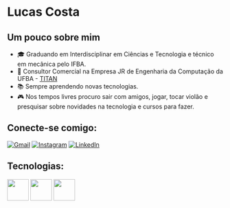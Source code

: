 # Lucas Costa

## Um pouco sobre mim

- 🎓 Graduando em Interdisciplinar em Ciências e Tecnologia e técnico em mecânica pelo IFBA. 
- 💼 Consultor Comercial na Empresa JR de Engenharia da Computação da UFBA - [TITAN](https://titanci.com.br)
- 📚 Sempre aprendendo novas tecnologias.
- 🎮 Nos tempos livres procuro sair com amigos, jogar, tocar violão e presquisar sobre novidades na tecnologia e cursos para fazer.

## Conecte-se comigo:
[![Gmail](https://img.shields.io/badge/Gmail-000000?style=for-the-badge&logo=gmail&logoColor=red)](mailto:costalucas017@gmail.com)
[![Instagram](https://img.shields.io/badge/Instagram-000000?style=for-the-badge&logo=instagram&logoColor=)](https://instagram.com/costalucas.a?igshid=ZDdkNTZiNTM=)
[![LinkedIn](https://img.shields.io/badge/LinkedIN-000000?style=for-the-badge&logo=linkedin&logoColor=105599)](https://linkedin.com/in/lucas-costa-3a6508184)

## Tecnologias:

<div display="inline">
  <img width="50" height="50" src="https://cdn.jsdelivr.net/gh/devicons/devicon/icons/html5/html5-original-wordmark.svg" />
  <img width="50" height="50" src="https://cdn.jsdelivr.net/gh/devicons/devicon/icons/css3/css3-original-wordmark.svg" />
  <img hwidth="50" height="50" src="https://cdn.jsdelivr.net/gh/devicons/devicon/icons/javascript/javascript-original.svg" />
</div>